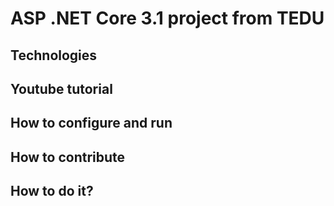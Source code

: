 # ASP .NET  Core 3.1 project from TEDU
## Technologies 
## Youtube tutorial 
## How to configure and run
## How to contribute 
## How to do it?